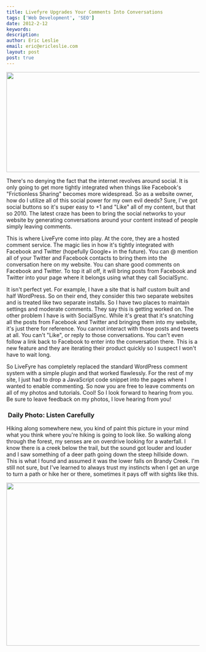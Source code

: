 ```yaml
---
title: Livefyre Upgrades Your Comments Into Conversations
tags: ['Web Development', 'SEO']
date: 2012-2-12
keywords:
description:
author: Eric Leslie
email: eric@ericleslie.com
layout: post
post: true
---
```


<p style="text-align: center;"><a href="http://ericleslie.com/blog/wp-content/uploads/2012/02/livefyre-650x290.png"><img class="aligncenter  wp-image-93" title="livefyre-650x290" src="http://ericleslie.com/blog/wp-content/uploads/2012/02/livefyre-650x290.png" alt="" width="585" height="261" /></a></p>
There's no denying the fact that the internet revolves around social. It is only going to get more tightly integrated when things like Facebook's "Frictionless Sharing" becomes more widespread. So as a website owner, how do I utilize all of this social power for my own evil deeds? Sure, I've got social buttons so it's super easy to +1 and "Like" all of my content, but that so 2010. The latest craze has been to bring the social networks to your website by generating conversations around your content instead of people simply leaving comments.

This is where LiveFyre come into play. At the core, they are a hosted comment service. The magic lies in how it's tightly integrated with Facebook and Twitter (hopefully Google+ in the future). You can @ mention all of your Twitter and Facebook contacts to bring them into the conversation here on my website. You can share good comments on Facebook and Twitter. To top it all off, it will bring posts from Facebook and Twitter into your page where it belongs using what they call SocialSync.

It isn't perfect yet. For example, I have a site that is half custom built and half WordPress. So on their end, they consider this two separate websites and is treated like two separate installs. So I have two places to maintain settings and moderate comments. They say this is getting worked on. The other problem I have is with SocialSync. While it's great that it's snatching all the posts from Facebook and Twitter and bringing them into my website, it's just there for reference. You cannot interact with those posts and tweets at all. You can't "Like", or reply to those conversations. You can't even follow a link back to Facebook to enter into the conversation there. This is a new feature and they are iterating their product quickly so I suspect I won't have to wait long.

So LiveFyre has completely replaced the standard WordPress comment system with a simple plugin and that worked flawlessly. For the rest of my site, I just had to drop a JavaScript code snippet into the pages where I wanted to enable commenting. So now you are free to leave comments on all of my photos and tutorials. Cool! So I look forward to hearing from you. Be sure to leave feedback on my photos, I love hearing from you!
<h3> Daily Photo: Listen Carefully</h3>
Hiking along somewhere new, you kind of paint this picture in your mind what you think where you're hiking is going to look like. So walking along through the forest, my senses are on overdrive looking for a waterfall. I know there is a creek below the trail, but the sound got louder and louder and I saw something of a deer path going down the steep hillside down. This is what I found and assumed it was the lower falls on Brandy Creek. I'm still not sure, but I've learned to always trust my instincts when I get an urge to turn a path or hike her or there, sometimes it pays off with sights like this.

<a href="http://ericleslie.com/image/Brandy-Creek-Falls-(Escape)"><img class="aligncenter" title="Lower Brandy Creek Falls" src="http://ericleslie.com/grab/Brandy-Creek-Falls-(Escape)-M.jpg" alt="" width="640" height="425" /></a>
